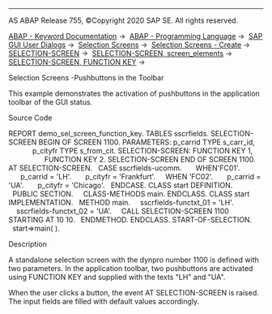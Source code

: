   

* * *

AS ABAP Release 755, ©Copyright 2020 SAP SE. All rights reserved.

[ABAP - Keyword Documentation](javascript:call_link\('abenabap.htm'\)) →  [ABAP - Programming Language](javascript:call_link\('abenabap_reference.htm'\)) →  [SAP GUI User Dialogs](javascript:call_link\('abenabap_screens.htm'\)) →  [Selection Screens](javascript:call_link\('abenselection_screen.htm'\)) →  [Selection Screens - Create](javascript:call_link\('abenselection_screen_create.htm'\)) →  [SELECTION-SCREEN](javascript:call_link\('abapselection-screen.htm'\)) →  [SELECTION-SCREEN, screen\_elements](javascript:call_link\('abapselection-screen_layout.htm'\)) →  [SELECTION-SCREEN, FUNCTION KEY](javascript:call_link\('abapselection-screen_functionkey.htm'\)) → 

Selection Screens -Pushbuttons in the Toolbar

This example demonstrates the activation of pushbuttons in the application toolbar of the GUI status.

Source Code

REPORT demo\_sel\_screen\_function\_key.
TABLES sscrfields.
SELECTION-SCREEN BEGIN OF SCREEN 1100.
PARAMETERS: p\_carrid TYPE s\_carr\_id,
            p\_cityfr TYPE s\_from\_cit.
SELECTION-SCREEN: FUNCTION KEY 1,
                  FUNCTION KEY 2.
SELECTION-SCREEN END OF SCREEN 1100.
AT SELECTION-SCREEN.
  CASE sscrfields-ucomm.
      WHEN'FC01'.
      p\_carrid = 'LH'.
      p\_cityfr = 'Frankfurt'.
    WHEN 'FC02'.
      p\_carrid = 'UA'.
      p\_cityfr = 'Chicago'.
  ENDCASE.
CLASS start DEFINITION.
  PUBLIC SECTION.
    CLASS-METHODS main.
ENDCLASS.
CLASS start IMPLEMENTATION.
  METHOD main.
    sscrfields-functxt\_01 = 'LH'.
    sscrfields-functxt\_02 = 'UA'.
    CALL SELECTION-SCREEN 1100 STARTING AT 10 10.
  ENDMETHOD.
ENDCLASS.
START-OF-SELECTION.
  start=>main( ).

Description

A standalone selection screen with the dynpro number 1100 is defined with two parameters. In the application toolbar, two pushbuttons are activated using FUNCTION KEY and supplied with the texts "LH" and "UA".

When the user clicks a button, the event AT SELECTION-SCREEN is raised. The input fields are filled with default values accordingly.